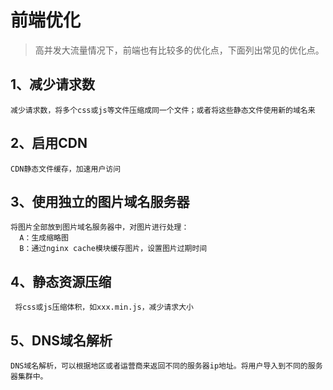 # 前端优化
>高并发大流量情况下，前端也有比较多的优化点，下面列出常见的优化点。

## 1、减少请求数

    减少请求数，将多个css或js等文件压缩成同一个文件；或者将这些静态文件使用新的域名来
    
## 2、启用CDN

    CDN静态文件缓存，加速用户访问    
    
## 3、使用独立的图片域名服务器

    将图片全部放到图片域名服务器中，对图片进行处理：
      A：生成缩略图
      B：通过nginx cache模块缓存图片，设置图片过期时间
     
   
## 4、静态资源压缩

     将css或js压缩体积，如xxx.min.js，减少请求大小
     

## 5、DNS域名解析

    DNS域名解析，可以根据地区或者运营商来返回不同的服务器ip地址。将用户导入到不同的服务器集群中。
    
                